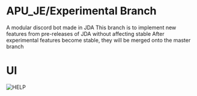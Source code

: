 # APU_JE/Experimental Branch
A modular discord bot made in JDA 
This branch is to implement new features from pre-releases of JDA without affecting stable
After experimental features become stable, they will be merged onto the master branch
# UI
![HELP](https://cdn.discordapp.com/attachments/804865488181788755/834901465586991104/unknown.png)
